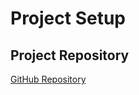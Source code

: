 # Project Setup

## Project Repository
[GitHub Repository](https://github.com/emeraldvision/scheduler "Scheduler")